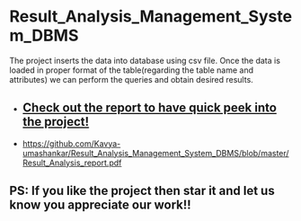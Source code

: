 # Result_Analysis_Management_System_DBMS
The project inserts the data into database using csv file. Once the data is loaded in proper format of the table(regarding the table name and attributes) we can perform the queries and obtain desired results.
* ## [Check out the report to have quick peek into the project!]([https://github.com/Kavya-umashankar/Result_Analysis_Management_System_DBMS/blob/master/Result_Analysis_report.pdf])
* https://github.com/Kavya-umashankar/Result_Analysis_Management_System_DBMS/blob/master/Result_Analysis_report.pdf

## PS: If you like the project then star it and let us know you appreciate our work!!

